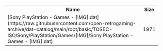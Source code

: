 <table>
<tr><th>Name</th><th>Size</th></tr>
<tr><td>
[Sony PlayStation - Games - [IMG].dat](https://raw.githubusercontent.com/open-retrogaming-archive/dat-catalog/main/root/basic/TOSEC-ISO/Sony/PlayStation/Games/[IMG]/Sony PlayStation - Games - [IMG].dat)
</td><td>1971</td></tr>
</table>
